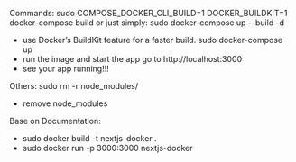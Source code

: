 Commands:
sudo COMPOSE_DOCKER_CLI_BUILD=1 DOCKER_BUILDKIT=1 docker-compose build or just simply: sudo docker-compose up --build -d
- use Docker’s BuildKit feature for a faster build.
sudo docker-compose up
- run the image and start the app
go to http://localhost:3000
- see your app running!!!

Others:
sudo rm -r node_modules/
- remove node_modules

Base on Documentation:
- sudo docker build -t nextjs-docker .
- sudo docker run -p 3000:3000 nextjs-docker
